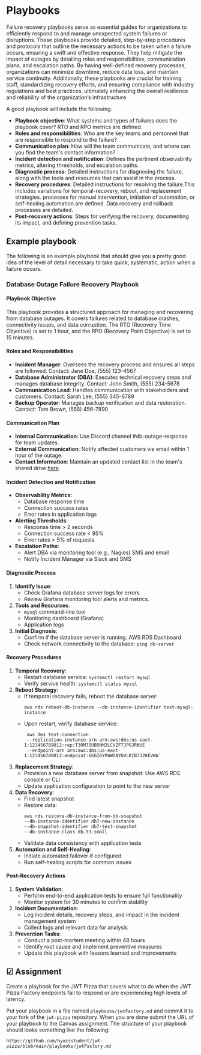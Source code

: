 # Playbooks

Failure recovery playbooks serve as essential guides for organizations to efficiently respond to and manage unexpected system failures or disruptions. These playbooks provide detailed, step-by-step procedures and protocols that outline the necessary actions to be taken when a failure occurs, ensuring a swift and effective response. They help mitigate the impact of outages by detailing roles and responsibilities, communication plans, and escalation paths. By having well-defined recovery processes, organizations can minimize downtime, reduce data loss, and maintain service continuity. Additionally, these playbooks are crucial for training staff, standardizing recovery efforts, and ensuring compliance with industry regulations and best practices, ultimately enhancing the overall resilience and reliability of the organization’s infrastructure.

A good playbook will include the following.

- **Playbook objective**: What systems and types of failures does the playbook cover? RTO and RPO metrics are defined.
- **Roles and responsibilities**: Who are the key teams and personnel that are responsible to respond to the failure?
- **Communication plan**: How will the team communicate, and where can you find the team's contact information?
- **Incident detection and notification**: Defines the pertinent observability metrics, altering thresholds, and escalation paths.
- **Diagnostic process**: Detailed instructions for diagnosing the failure, along with the tools and resources that can assist in the process.
- **Recovery procedures**: Detailed instructions for resolving the failure.This includes variations for temporal-recovery, reboot, and replacement strategies. processes for manual intervention, initiation of automation, or self-healing automation are defined. Data recovery and rollback processes are detailed.
- **Post-recovery actions**: Steps for verifying the recovery, documenting its impact, and defining prevention tasks.

## Example playbook

The following is an example playbook that should give you a pretty good idea of the level of detail necessary to take quick, systematic, action when a failure occurs.

### Database Outage Failure Recovery Playbook

#### Playbook Objective

This playbook provides a structured approach for managing and recovering from database outages. It covers failures related to database crashes, connectivity issues, and data corruption. The RTO (Recovery Time Objective) is set to 1 hour, and the RPO (Recovery Point Objective) is set to 15 minutes.

#### Roles and Responsibilities

- **Incident Manager**: Oversees the recovery process and ensures all steps are followed. Contact: Jane Doe, (555) 123-4567
- **Database Administrator (DBA)**: Executes technical recovery steps and manages database integrity. Contact: John Smith, (555) 234-5678
- **Communication Lead**: Handles communication with stakeholders and customers. Contact: Sarah Lee, (555) 345-6789
- **Backup Operator**: Manages backup verification and data restoration. Contact: Tom Brown, (555) 456-7890

#### Communication Plan

- **Internal Communication**: Use Discord channel #db-outage-response for team updates.
- **External Communication**: Notify affected customers via email within 1 hour of the outage.
- **Contact Information**: Maintain an updated contact list in the team's shared drive [here](http://example.com/contact-list).

#### Incident Detection and Notification

- **Observability Metrics**:
  - Database response time
  - Connection success rates
  - Error rates in application logs
- **Alerting Thresholds**:
  - Response time > 2 seconds
  - Connection success rate < 95%
  - Error rates > 5% of requests
- **Escalation Paths**:
  - Alert DBA via monitoring tool (e.g., Nagios) SMS and email
  - Notify Incident Manager via Slack and SMS

#### Diagnostic Process

1. **Identify Issue**:
   - Check Grafana database server logs for errors.
   - Review Grafana monitoring tool alerts and metrics.
2. **Tools and Resources**:
   - `mysql` command-line tool
   - Monitoring dashboard (Grafana)
   - Application logs
3. **Initial Diagnosis**:
   - Confirm if the database server is running. AWS RDS Dashboard
   - Check network connectivity to the database: `ping db-server`

#### Recovery Procedures

1. **Temporal Recovery**:
   - Restart database service: `systemctl restart mysql`
   - Verify service health: `systemctl status mysql`
2. **Reboot Strategy**:
   - If temporal recovery fails, reboot the database server:
     ```
     aws rds reboot-db-instance --db-instance-identifier test-mysql-instance
     ```
   - Upon restart, verify database service:
     ```
      aws dms test-connection
      --replication-instance-arn arn:aws:dms:us-east-1:123456789012:rep:T3OM7OUB5NM2LCVZF7JPGJRNUE
      --endpoint-arn arn:aws:dms:us-east-1:123456789012:endpoint:6GGI6YPWWGAYUVLKIB732KEVWA`
     ```
3. **Replacement Strategy**:
   - Provision a new database server from snapshot: Use AWS RDS console or CLI
   - Update application configuration to point to the new server
4. **Data Recovery**:
   - Find latest snapshot
   - Restore data:
     ```
     aws rds restore-db-instance-from-db-snapshot
     --db-instance-identifier db7-new-instance
     --db-snapshot-identifier db7-test-snapshot
     --db-instance-class db.t3.small
     ```
   - Validate data consistency with application tests
5. **Automation and Self-Healing**:
   - Initiate automated failover if configured
   - Run self-healing scripts for common issues

#### Post-Recovery Actions

1. **System Validation**:
   - Perform end-to-end application tests to ensure full functionality
   - Monitor system for 30 minutes to confirm stability
2. **Incident Documentation**:
   - Log incident details, recovery steps, and impact in the incident management system
   - Collect logs and relevant data for analysis
3. **Prevention Tasks**:
   - Conduct a post-mortem meeting within 48 hours
   - Identify root cause and implement preventive measures
   - Update this playbook with lessons learned and improvements

## ☑ Assignment

Create a playbook for the JWT Pizza that covers what to do when the JWT Pizza Factory endpoints fail to respond or are experiencing high levels of latency.

Put your playbook in a file named `playbooks/jwtFactory.md` and commit it to your fork of the `jwt-pizza` repository. When you are done submit the URL of your playbook to the Canvas assignment. The structure of your playbook should looks something like the following:

```
https://github.com/byucsstudent/jwt-pizza/blob/main/playbooks/jwtFactory.md
```
